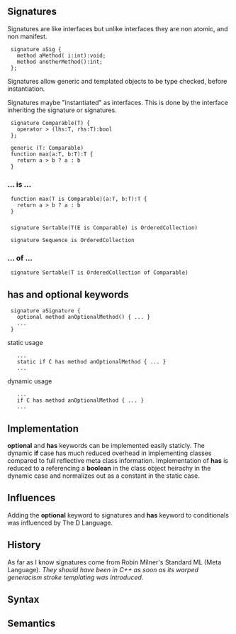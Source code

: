 ## Signatures

Signatures are like interfaces but unlike interfaces they are non atomic, and non manifest.

```
 signature aSig {
   method aMethod( i:int):void;
   method anotherMethod():int;
 };
```

Signatures allow generic and templated objects to be type checked, before instantiation.

Signatures maybe "instantiated" as interfaces. This is done by the interface inheriting the signature or signatures.

```
 signature Comparable(T) {
   operator > (lhs:T, rhs:T):bool
 };
```
```
 generic (T: Comparable)
 function max(a:T, b:T):T {
   return a > b ? a : b
 }
```

### ... is ...

```
 function max(T is Comparable)(a:T, b:T):T {
   return a > b ? a : b
 }
```
###

```
 signature Sortable(T(E is Comparable) is OrderedCollection)

 signature Sequence is OrderedCollection
```
### ... of ...
```
 signature Sortable(T is OrderedCollection of Comparable)
```

## has and optional keywords
```
 signature aSignature {
   optional method anOptionalMethod() { ... }
   ...
 }
```
static usage
```
   ...
   static if C has method anOptionalMethod { ... }
   ...
```

dynamic usage
```
   ...
   if C has method anOptionalMethod { ... }
   ...
```
## Implementation

**optional** and **has** keywords can be implemented easily staticly. The dynamic **if** case has much reduced overhead in implementing classes compared to full reflective meta class information. Implementation of **has** is reduced to a referencing a **boolean** in the class object heirachy in the dynamic case and normalizes out as a constant in the static case.

## Influences

Adding the **optional** keyword to signatures and **has** keyword to conditionals was influenced by The D Language.

## History
As far as I know signatures come from Robin Milner's Standard ML (Meta Language).
*They should have been in C++ as soon as its warped generacism stroke templating was introduced.*

## Syntax


## Semantics

